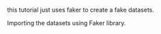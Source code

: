 this tutorial just uses faker to create a fake datasets.

Importing the datasets using Faker library.
